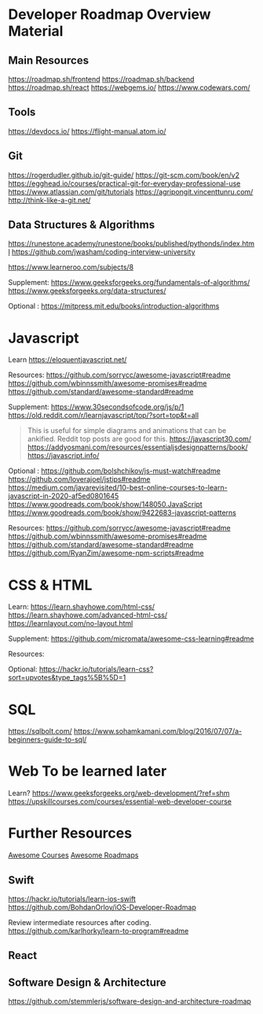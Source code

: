 # Developer Roadmap Overview Material


## Main Resources

https://roadmap.sh/frontend
https://roadmap.sh/backend
https://roadmap.sh/react
https://webgems.io/
https://www.codewars.com/

## Tools
https://devdocs.io/
https://flight-manual.atom.io/

## Git
https://rogerdudler.github.io/git-guide/
https://git-scm.com/book/en/v2
https://egghead.io/courses/practical-git-for-everyday-professional-use
https://www.atlassian.com/git/tutorials
https://agripongit.vincenttunru.com/
http://think-like-a-git.net/



## Data Structures & Algorithms
https://runestone.academy/runestone/books/published/pythonds/index.html
https://github.com/jwasham/coding-interview-university

https://www.learneroo.com/subjects/8



Supplement: 
https://www.geeksforgeeks.org/fundamentals-of-algorithms/
https://www.geeksforgeeks.org/data-structures/


Optional :
https://mitpress.mit.edu/books/introduction-algorithms



# Javascript
Learn
https://eloquentjavascript.net/

Resources:
https://github.com/sorrycc/awesome-javascript#readme
https://github.com/wbinnssmith/awesome-promises#readme
https://github.com/standard/awesome-standard#readme

Supplement: 
https://www.30secondsofcode.org/js/p/1
https://old.reddit.com/r/learnjavascript/top/?sort=top&t=all
> This is useful for simple diagrams and animations that can be ankified. Reddit top posts are good for this. 
https://javascript30.com/
https://addyosmani.com/resources/essentialjsdesignpatterns/book/
https://javascript.info/








Optional :
https://github.com/bolshchikov/js-must-watch#readme
https://github.com/loverajoel/jstips#readme
https://medium.com/javarevisited/10-best-online-courses-to-learn-javascript-in-2020-af5ed0801645
https://www.goodreads.com/book/show/148050.JavaScript
https://www.goodreads.com/book/show/9422683-javascript-patterns

Resources:
https://github.com/sorrycc/awesome-javascript#readme
https://github.com/wbinnssmith/awesome-promises#readme
https://github.com/standard/awesome-standard#readme
https://github.com/RyanZim/awesome-npm-scripts#readme



# CSS & HTML 
Learn:
https://learn.shayhowe.com/html-css/
https://learn.shayhowe.com/advanced-html-css/
https://learnlayout.com/no-layout.html


Supplement:
https://github.com/micromata/awesome-css-learning#readme

Resources: 

Optional:
https://hackr.io/tutorials/learn-css?sort=upvotes&type_tags%5B%5D=1

# SQL
https://sqlbolt.com/
https://www.sohamkamani.com/blog/2016/07/07/a-beginners-guide-to-sql/


# Web To be learned later

Learn?
https://www.geeksforgeeks.org/web-development/?ref=shm
https://upskillcourses.com/courses/essential-web-developer-course




# Further Resources
[Awesome Courses](https://github.com/prakhar1989/awesome-courses/blob/master/README.md)
[Awesome Roadmaps](https://github.com/prakhar1989/awesome-courses/blob/master/README.md)


## Swift
https://hackr.io/tutorials/learn-ios-swift
https://github.com/BohdanOrlov/iOS-Developer-Roadmap

Review intermediate resources after coding. https://github.com/karlhorky/learn-to-program#readme

## React



## Software Design & Architecture
https://github.com/stemmlerjs/software-design-and-architecture-roadmap
